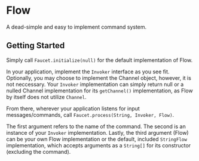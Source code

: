 # Flow
A dead-simple and easy to implement command system. 

## Getting Started

Simply call `Faucet.initialize(null)` for the default implementation of Flow.

In your application, implement the `Invoker` interface as you see fit. 
Optionally, you may choose to implement the Channel object, however, it is not neccessary. 
Your `Invoker` implementation can simply return null or a nulled Channel implementation for its `getChannel()` implementation, as Flow by itself does not utilize `Channel`. 

From there, wherever your application listens for input messages/commands, call `Faucet.process(String, Invoker, Flow)`.

The first argument refers to the name of the command. The second is an instance of your `Invoker` implementation.
Lastly, the third argument (Flow) can be your own Flow implementation or the default, included `StringFlow` implementation, 
which accepts arguments as a `String[]` for its constructor (excluding the command).
